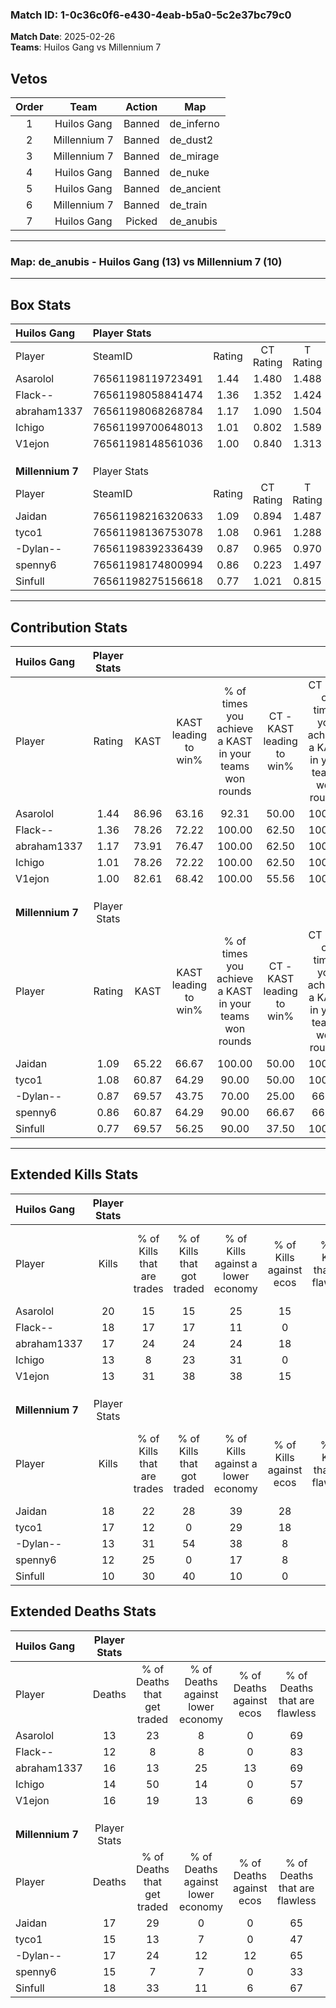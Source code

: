 ### Match ID: 1-0c36c0f6-e430-4eab-b5a0-5c2e37bc79c0  
**Match Date**: 2025-02-26  
**Teams**: Huilos Gang vs Millennium 7  

## Vetos  

| Order | Team | Action | Map |
| :---: | :--: | :----: | --- |
| 1 | Huilos Gang | Banned | de_inferno |
| 2 | Millennium 7 | Banned | de_dust2 |
| 3 | Millennium 7 | Banned | de_mirage |
| 4 | Huilos Gang | Banned | de_nuke |
| 5 | Huilos Gang | Banned | de_ancient |
| 6 | Millennium 7 | Banned | de_train |
| 7 | Huilos Gang | Picked | de_anubis |

---  

### **Map**: de_anubis - Huilos Gang (13) vs Millennium 7 (10)  
---  

## Box Stats  

| **Huilos Gang**  | Player Stats      |        |           |          |       |      |       |         |        |      |     |
| :- | :- | :-: | :-: | :-: | :-: | :-: | :-: | :-: | :-: | :-: | :-: |
| Player           | SteamID           | Rating | CT Rating | T Rating | KAST  | ADR  | Kills | Assists | Deaths | K/D  | HS% |
| Asarolol         | 76561198119723491 |  1.44  |   1.480   |  1.488   | 86.96 | 91.8 |  20   |    1    |   13   | 1.54 | 75  |
| Flack--          | 76561198058841474 |  1.36  |   1.352   |  1.424   | 78.26 | 92.6 |  18   |    8    |   12   | 1.50 | 11  |
| abraham1337      | 76561198068268784 |  1.17  |   1.090   |  1.504   | 73.91 | 84.7 |  17   |    6    |   16   | 1.06 | 41  |
| Ichigo           | 76561199700648013 |  1.01  |   0.802   |  1.589   | 78.26 | 60.0 |  13   |    6    |   14   | 0.93 | 46  |
| V1ejon           | 76561198148561036 |  1.00  |   0.840   |  1.313   | 82.61 | 64.3 |  13   |    2    |   16   | 0.81 | 53  |
|                  |                   |        |           |          |       |      |       |         |        |      |     |
|                  |                   |        |           |          |       |      |       |         |        |      |     |
|                  |                   |        |           |          |       |      |       |         |        |      |     |
| **Millennium 7** | Player Stats      |        |           |          |       |      |       |         |        |      |     |
| Player           | SteamID           | Rating | CT Rating | T Rating | KAST  | ADR  | Kills | Assists | Deaths | K/D  | HS% |
| Jaidan           | 76561198216320633 |  1.09  |   0.894   |  1.487   | 65.22 | 78.2 |  18   |    4    |   17   | 1.06 | 38  |
| tyco1            | 76561198136753078 |  1.08  |   0.961   |  1.288   | 60.87 | 79.1 |  17   |    7    |   15   | 1.13 | 76  |
| -Dylan--         | 76561198392336439 |  0.87  |   0.965   |  0.970   | 69.57 | 59.1 |  13   |    5    |   17   | 0.76 | 38  |
| spenny6          | 76561198174800994 |  0.86  |   0.223   |  1.497   | 60.87 | 71.4 |  12   |    6    |   15   | 0.80 | 50  |
| Sinfull          | 76561198275156618 |  0.77  |   1.021   |  0.815   | 69.57 | 63.8 |  10   |    9    |   18   | 0.56 | 50  |
---  

## Contribution Stats  

| **Huilos Gang**  | Player Stats |       |                      |                                                        |                           |                                                             |                          |                                                            |
| :- | :-: | :-: | :-: | :-: | :-: | :-: | :-: | :-: |
| Player           |    Rating    | KAST  | KAST leading to win% | % of times you achieve a KAST in your teams won rounds | CT - KAST leading to win% | CT - % of times you achieve a KAST in your teams won rounds | T - KAST leading to win% | T - % of times you achieve a KAST in your teams won rounds |
| Asarolol         |     1.44     | 86.96 |        63.16         |                         92.31                          |           50.00           |                           100.00                            |          77.78           |                           87.50                            |
| Flack--          |     1.36     | 78.26 |        72.22         |                         100.00                         |           62.50           |                           100.00                            |          80.00           |                           100.00                           |
| abraham1337      |     1.17     | 73.91 |        76.47         |                         100.00                         |           62.50           |                           100.00                            |          88.89           |                           100.00                           |
| Ichigo           |     1.01     | 78.26 |        72.22         |                         100.00                         |           62.50           |                           100.00                            |          80.00           |                           100.00                           |
| V1ejon           |     1.00     | 82.61 |        68.42         |                         100.00                         |           55.56           |                           100.00                            |          80.00           |                           100.00                           |
|                  |              |       |                      |                                                        |                           |                                                             |                          |                                                            |
|                  |              |       |                      |                                                        |                           |                                                             |                          |                                                            |
|                  |              |       |                      |                                                        |                           |                                                             |                          |                                                            |
| **Millennium 7** | Player Stats |       |                      |                                                        |                           |                                                             |                          |                                                            |
| Player           |    Rating    | KAST  | KAST leading to win% | % of times you achieve a KAST in your teams won rounds | CT - KAST leading to win% | CT - % of times you achieve a KAST in your teams won rounds | T - KAST leading to win% | T - % of times you achieve a KAST in your teams won rounds |
| Jaidan           |     1.09     | 65.22 |        66.67         |                         100.00                         |           50.00           |                           100.00                            |          77.78           |                           100.00                           |
| tyco1            |     1.08     | 60.87 |        64.29         |                         90.00                          |           50.00           |                           100.00                            |          75.00           |                           85.71                            |
| -Dylan--         |     0.87     | 69.57 |        43.75         |                         70.00                          |           25.00           |                            66.67                            |          62.50           |                           71.43                            |
| spenny6          |     0.86     | 60.87 |        64.29         |                         90.00                          |           66.67           |                            66.67                            |          63.64           |                           100.00                           |
| Sinfull          |     0.77     | 69.57 |        56.25         |                         90.00                          |           37.50           |                           100.00                            |          75.00           |                           85.71                            |
---  

## Extended Kills Stats  

| **Huilos Gang**  | Player Stats |                            |                            |                                    |                         |                              |                                 |                                       |                    |           |
| :- | :-: | :-: | :-: | :-: | :-: | :-: | :-: | :-: | :-: | :-: |
| Player           |    Kills     | % of Kills that are trades | % of Kills that got traded | % of Kills against a lower economy | % of Kills against ecos | % of Kills that are flawless | % of Kills that are close duels | % of Kills that are assisted by flash | Pistol Round Kills | AWP Kills |
| Asarolol         |      20      |             15             |             15             |                 25                 |           15            |              75              |               10                |                   5                   |         0          |     1     |
| Flack--          |      18      |             17             |             17             |                 11                 |            0            |              50              |               11                |                   0                   |         10         |     2     |
| abraham1337      |      17      |             24             |             24             |                 24                 |           18            |              47              |                6                |                   6                   |         0          |     2     |
| Ichigo           |      13      |             8              |             23             |                 31                 |            0            |              69              |                8                |                   8                   |         0          |     1     |
| V1ejon           |      13      |             31             |             38             |                 38                 |           15            |              38              |                8                |                   8                   |         0          |     0     |
|                  |              |                            |                            |                                    |                         |                              |                                 |                                       |                    |           |
|                  |              |                            |                            |                                    |                         |                              |                                 |                                       |                    |           |
|                  |              |                            |                            |                                    |                         |                              |                                 |                                       |                    |           |
| **Millennium 7** | Player Stats |                            |                            |                                    |                         |                              |                                 |                                       |                    |           |
| Player           |    Kills     | % of Kills that are trades | % of Kills that got traded | % of Kills against a lower economy | % of Kills against ecos | % of Kills that are flawless | % of Kills that are close duels | % of Kills that are assisted by flash | Pistol Round Kills | AWP Kills |
| Jaidan           |      18      |             22             |             28             |                 39                 |           28            |              72              |                6                |                  17                   |         3          |     1     |
| tyco1            |      17      |             12             |             0              |                 29                 |           18            |              71              |                6                |                   0                   |         1          |     3     |
| -Dylan--         |      13      |             31             |             54             |                 38                 |            8            |              62              |                0                |                   0                   |         5          |     2     |
| spenny6          |      12      |             25             |             0              |                 17                 |            8            |              75              |                0                |                   8                   |         0          |     4     |
| Sinfull          |      10      |             30             |             40             |                 10                 |            0            |              70              |                0                |                  10                   |         0          |     0     |
## Extended Deaths Stats  

| **Huilos Gang**  | Player Stats |                             |                                   |                          |                               |                            |                           |               |
| :- | :-: | :-: | :-: | :-: | :-: | :-: | :-: | :-: |
| Player           |    Deaths    | % of Deaths that get traded | % of Deaths against lower economy | % of Deaths against ecos | % of Deaths that are flawless | % of Deaths that are close | % of Deaths while blinded | Deaths to AWP |
| Asarolol         |      13      |             23              |                 8                 |            0             |              69               |             8              |             8             |       3       |
| Flack--          |      12      |              8              |                 8                 |            0             |              83               |             0              |             8             |       1       |
| abraham1337      |      16      |             13              |                25                 |            13            |              69               |             6              |             6             |       2       |
| Ichigo           |      14      |             50              |                14                 |            0             |              57               |             0              |            14             |       1       |
| V1ejon           |      16      |             19              |                13                 |            6             |              69               |             0              |             0             |       2       |
|                  |              |                             |                                   |                          |                               |                            |                           |               |
|                  |              |                             |                                   |                          |                               |                            |                           |               |
|                  |              |                             |                                   |                          |                               |                            |                           |               |
| **Millennium 7** | Player Stats |                             |                                   |                          |                               |                            |                           |               |
| Player           |    Deaths    | % of Deaths that get traded | % of Deaths against lower economy | % of Deaths against ecos | % of Deaths that are flawless | % of Deaths that are close | % of Deaths while blinded | Deaths to AWP |
| Jaidan           |      17      |             29              |                 0                 |            0             |              65               |             0              |             6             |       0       |
| tyco1            |      15      |             13              |                 7                 |            0             |              47               |             20             |             0             |       4       |
| -Dylan--         |      17      |             24              |                12                 |            12            |              65               |             0              |             6             |       2       |
| spenny6          |      15      |              7              |                 7                 |            0             |              33               |             13             |             0             |       3       |
| Sinfull          |      18      |             33              |                11                 |            6             |              67               |             11             |            11             |       1       |
